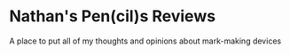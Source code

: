 #  Nathan's Pen(cil)s Reviews

A place to put all of my thoughts and opinions about mark-making devices
